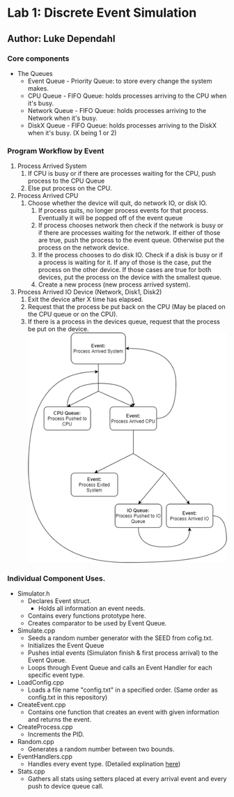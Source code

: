 # Lab 1: Discrete Event Simulation
## Author: Luke Dependahl

### Core components
*  The Queues
   *  Event Queue - Priority Queue: to store every change the system makes.
   *  CPU Queue - FIFO Queue: holds processes arriving to the CPU when it's busy.
   *  Network Queue - FIFO Queue: holds processes arriving to the Network when it's busy.
   *  DiskX Queue - FIFO Queue: holds processes arriving to the DiskX when it's busy. (X being 1 or 2)

### Program Workflow by Event
1. Process Arrived System
   1. If CPU is busy or if there are processes waiting for the CPU, push process to the CPU Queue
   2. Else put process on the CPU.
2. Process Arrived CPU
   1. Choose whether the device will quit, do network IO, or disk IO.
      1. If process quits, no longer process events for that process. Eventually it will be popped off of the event queue
      2. If process chooses network then check if the network is busy or if there are processes waiting for the network. If either of those are true, push the process to the event queue. Otherwise put the process on the network device.
      3. If the process chooses to do disk IO. Check if a disk is busy or if a process is waiting for it. If any of those is the case, put the process on the other device. If those cases are true for both devices, put the process on the device with the smallest queue.
      4. Create a new process (new process arrived system).
3. Process Arrived IO Device (Network, Disk1, Disk2)
   1. Exit the device after X time has elapsed.
   2. Request that the process be put back on the CPU (May be placed on the CPU queue or on the CPU).
   3. If there is a process in the devices queue, request that the process be put on the device.
![Basic-Disagram](general-workflow.png)


### Individual Component Uses.
*  Simulator.h
   *  Declares Event struct.
      *  Holds all information an event needs.
   *  Contains every functions prototype here.
   *  Creates comparator to be used by Event Queue.
*  Simulate.cpp
   *  Seeds a random number generator with the SEED from cofig.txt.
   *  Initializes the Event Queue
   *  Pushes intial events (Simulaton finish & first process arrival) to the Event Queue.
   *  Loops through Event Queue and calls an Event Handler for each specific event type.
*  LoadConfig.cpp
   *  Loads a file name "config.txt" in a specified order. (Same order as config.txt in this repository)
*  CreateEvent.cpp
   *  Contains one function that creates an event with given information and returns the event.
*  CreateProcess.cpp
   *  Increments the PID.
*  Random.cpp
   *  Generates a random number between two bounds.
*  EventHandlers.cpp
   *  Handles every event type. (Detailed explination [here](#Program-Workflow-by-Event))
*  Stats.cpp
   *  Gathers all stats using setters placed at every arrival event and every push to device queue call.

